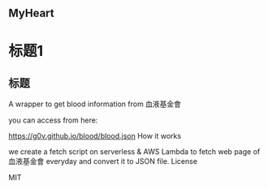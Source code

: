 MyHeart
---------------------
# 标题1
## 标题
A wrapper to get blood information from 血液基金會

you can access from here:

https://g0v.github.io/blood/blood.json
How it works

we create a fetch script on serverless & AWS Lambda to fetch web page of 血液基金會 everyday and convert it to JSON file.
License

MIT
